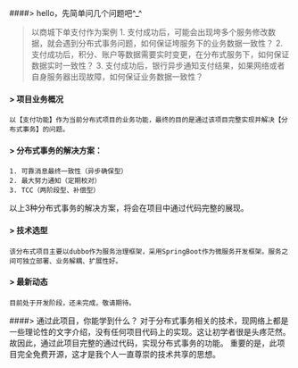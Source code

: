 ####> hello，先简单问几个问题吧^_^
> 以商城下单支付作为案例
    1. 支付成功后，可能会出现垮多个服务修改数据，就会遇到分布式事务问题，如何保证垮服务下的业务数据一致性？
    2. 支付成功后，积分、账户等数据需要实时变更，在分布式服务下，如何保证数据实时一致性？
    3. 支付成功后，银行异步通知支付结果，如果网络或者自身服务器出现故障，如何保证业务数据一致性？
    

#### > 项目业务概况
    以【支付功能】作为当前分布式项目的业务功能，最终的目的是通过该项目完整实现并解决【分布式事务】的问题。

#### > 分布式事务的解决方案：
    1. 可靠消息最终一致性（异步确保型）
    2. 最大努力通知（定期校对）
    3. TCC（两阶段型、补偿型）

以上3种分布式事务的解决方案，将会在项目中通过代码完整的展现。

#### > 技术选型
    该分布式项目主要以dubbo作为服务治理框架，采用SpringBoot作为微服务开发框架。服务之间可独立部署、业务解耦、扩展性好。

#### > 最新动态
    目前处于开发阶段，还未完成，敬请期待。

####> 通过此项目，你能学到什么？
    对于分布式事务相关的技术，现网络上都是一些理论性的文字介绍，没有任何项目代码上的实现。这让初学者很是头疼茫然。
    故因此，通过此项目完整的通过代码，实现分布式事务的功能。
    重要的是，此项目完全免费开源，这才是我个人一直尊崇的技术共享的思想。
